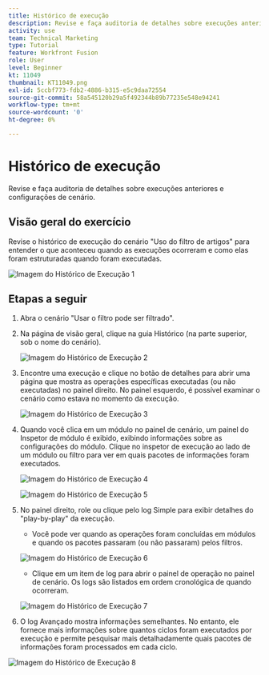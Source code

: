 ```yaml
---
title: Histórico de execução
description: Revise e faça auditoria de detalhes sobre execuções anteriores e configurações de cenário.
activity: use
team: Technical Marketing
type: Tutorial
feature: Workfront Fusion
role: User
level: Beginner
kt: 11049
thumbnail: KT11049.png
exl-id: 5ccbf773-fdb2-4886-b315-e5c9daa72554
source-git-commit: 58a545120b29a5f492344b89b77235e548e94241
workflow-type: tm+mt
source-wordcount: '0'
ht-degree: 0%

---
```


# Histórico de execução

Revise e faça auditoria de detalhes sobre execuções anteriores e configurações de cenário.

## Visão geral do exercício

Revise o histórico de execução do cenário &quot;Uso do filtro de artigos&quot; para entender o que aconteceu quando as execuções ocorreram e como elas foram estruturadas quando foram executadas.

![Imagem do Histórico de Execução 1](../12-exercises/assets/execution-history-walkthrough-1.png)

## Etapas a seguir

1. Abra o cenário &quot;Usar o filtro pode ser filtrado&quot;.
1. Na página de visão geral, clique na guia Histórico (na parte superior, sob o nome do cenário).

   ![Imagem do Histórico de Execução 2](../12-exercises/assets/execution-history-walkthrough-2.png)

1. Encontre uma execução e clique no botão de detalhes para abrir uma página que mostra as operações específicas executadas (ou não executadas) no painel direito. No painel esquerdo, é possível examinar o cenário como estava no momento da execução.

   ![Imagem do Histórico de Execução 3](../12-exercises/assets/execution-history-walkthrough-3.png)

1. Quando você clica em um módulo no painel de cenário, um painel do Inspetor de módulo é exibido, exibindo informações sobre as configurações do módulo. Clique no inspetor de execução ao lado de um módulo ou filtro para ver em quais pacotes de informações foram executados.

   ![Imagem do Histórico de Execução 4](../12-exercises/assets/execution-history-walkthrough-4.png)

   ![Imagem do Histórico de Execução 5](../12-exercises/assets/execution-history-walkthrough-5.png)


1. No painel direito, role ou clique pelo log Simple para exibir detalhes do &quot;play-by-play&quot; da execução.

   + Você pode ver quando as operações foram concluídas em módulos e quando os pacotes passaram (ou não passaram) pelos filtros.

   ![Imagem do Histórico de Execução 6](../12-exercises/assets/execution-history-walkthrough-6.png)

   + Clique em um item de log para abrir o painel de operação no painel de cenário. Os logs são listados em ordem cronológica de quando ocorreram.

   ![Imagem do Histórico de Execução 7](../12-exercises/assets/execution-history-walkthrough-7.png)


1. O log Avançado mostra informações semelhantes. No entanto, ele fornece mais informações sobre quantos ciclos foram executados por execução e permite pesquisar mais detalhadamente quais pacotes de informações foram processados em cada ciclo.

![Imagem do Histórico de Execução 8](../12-exercises/assets/execution-history-walkthrough-8.png)
